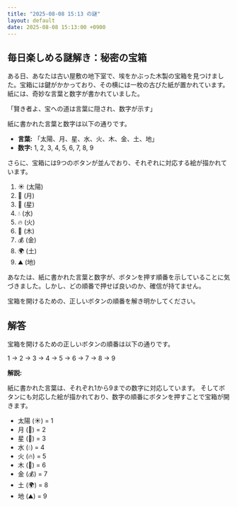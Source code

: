 ```yaml
---
title: "2025-08-08 15:13 の謎"
layout: default
date: 2025-08-08 15:13:00 +0900
---
```

## 毎日楽しめる謎解き：秘密の宝箱

ある日、あなたは古い屋敷の地下室で、埃をかぶった木製の宝箱を見つけました。宝箱には鍵がかかっており、その横には一枚の古びた紙が置かれています。紙には、奇妙な言葉と数字が書かれていました。

「賢き者よ、宝への道は言葉に隠され、数字が示す」

紙に書かれた言葉と数字は以下の通りです。

*   **言葉:** 「太陽、月、星、水、火、木、金、土、地」
*   **数字:** 1, 2, 3, 4, 5, 6, 7, 8, 9

さらに、宝箱には9つのボタンが並んでおり、それぞれに対応する絵が描かれています。

1.  ☀️ (太陽)
2.  🌙 (月)
3.  🌟 (星)
4.  💧 (水)
5.  🔥 (火)
6.  🌳 (木)
7.  💰 (金)
8.  🌍 (土)
9.  ⛰️ (地)

あなたは、紙に書かれた言葉と数字が、ボタンを押す順番を示していることに気づきました。しかし、どの順番で押せば良いのか、確信が持てません。

宝箱を開けるための、正しいボタンの順番を解き明かしてください。

## 解答

宝箱を開けるための正しいボタンの順番は以下の通りです。

1 -> 2 -> 3 -> 4 -> 5 -> 6 -> 7 -> 8 -> 9

**解説:**

紙に書かれた言葉は、それぞれ1から9までの数字に対応しています。
そしてボタンにも対応した絵が描かれており、数字の順番にボタンを押すことで宝箱が開きます。

*   太陽 (☀️) = 1
*   月 (🌙) = 2
*   星 (🌟) = 3
*   水 (💧) = 4
*   火 (🔥) = 5
*   木 (🌳) = 6
*   金 (💰) = 7
*   土 (🌍) = 8
*   地 (⛰️) = 9
